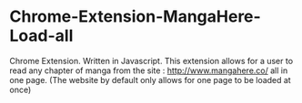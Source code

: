 # Chrome-Extension-MangaHere-Load-all
Chrome Extension.
Written in Javascript.
This extension allows for a user to read any chapter of manga from the site : http://www.mangahere.co/
all in one page. (The website by default only allows for one page to be loaded at once) 
